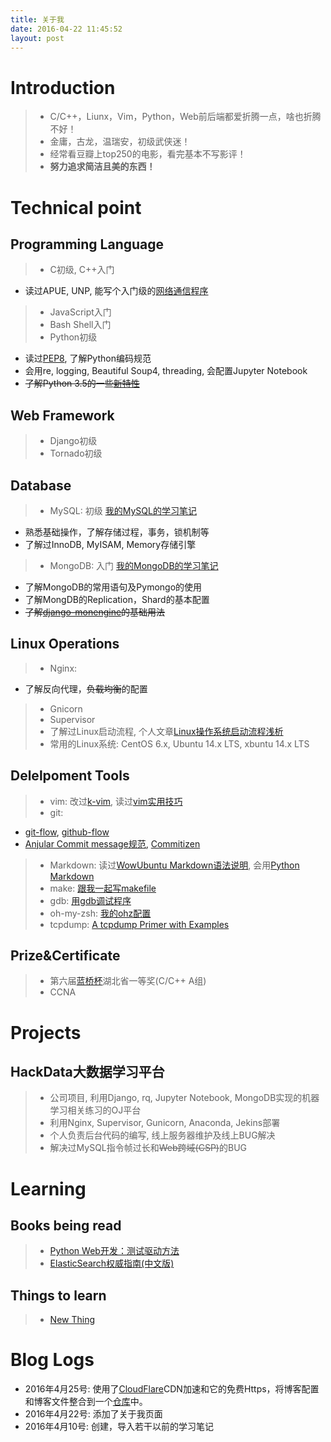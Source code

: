 ```yaml
---
title: 关于我
date: 2016-04-22 11:45:52
layout: post
---
```


# Introduction

> * C/C++，Liunx，Vim，Python，Web前后端都爱折腾一点，啥也折腾不好！
> * 金庸，古龙，温瑞安，初级武侠迷！
> * 经常看豆瓣上top250的电影，看完基本不写影评！
> * __努力追求简洁且美的东西！__

# Technical point

## Programming Language

> * C初级, C++入门
  * 读过APUE, UNP, 能写个入门级的[网络通信程序](https://github.com/bwangel23/trans_server.git)
> * JavaScript入门
> * Bash Shell入门
> * Python初级
  * 读过[PEP8](https://www.python.org/dev/peps/pep-0008/), 了解Python编码规范
  * 会用re, logging, Beautiful Soup4, threading, 会配置Jupyter Notebook
  * ~~了解Python 3.5的一些[新特性](https://docs.python.org/3/whatsnew/3.5.html#summary-release-highlights)~~

## Web Framework

> * Django初级
> * Tornado初级

## Database

> + MySQL: 初级 [我的MySQL的学习笔记](https://www.bwangel.win/tags/MySQL/)
  * 熟悉基础操作，了解存储过程，事务，锁机制等
  * 了解过InnoDB, MyISAM, Memory存储引擎
> + MongoDB: 入门 [我的MongoDB的学习笔记](https://www.bwangel.win/tags/MongoDB/)
  * 了解MongoDB的常用语句及Pymongo的使用
  * 了解MongDB的Replication，Shard的基本配置
  * ~~了解[django-monengine](https://github.com/MongoEngine/django-mongoengine)的基础用法~~

## Linux Operations

> + Nginx:
  * 了解反向代理，~~负载均衡~~的配置
> + Gnicorn
> + Supervisor
> + 了解过Linux启动流程, 个人文章[Linux操作系统启动流程浅析](http://www.cnblogs.com/bwangel23/p/4350554.html)
> + 常用的Linux系统: CentOS 6.x, Ubuntu 14.x LTS, xbuntu 14.x LTS

## Delelpoment Tools

> + vim: 改过[k-vim](https://github.com/bwangel23/k-vim), 读过[vim实用技巧](https://book.douban.com/subject/25869486/)
> + git:
  + [git-flow](http://danielkummer.github.io/git-flow-cheatsheet/index.zh_CN.html), [github-flow](https://guides.github.com/introduction/flow/)
  + [Anjular Commit message规范](http://www.ruanyifeng.com/blog/2016/01/commit_message_change_log.html), [Commitizen](https://github.com/commitizen/cz-cli)
> + Markdown: 读过[WowUbuntu Markdown语法说明](http://www.appinn.com/markdown/), 会用[Python Markdown](https://pypi.python.org/pypi/Markdown/)
> + make: [跟我一起写makefile](http://blog.csdn.net/haoel/article/details/2886/)
> + gdb: [用gdb调试程序](http://blog.csdn.net/haoel/article/details/2879)
> + oh-my-zsh: [我的ohz配置](https://github.com/bwangel23/oh-my-zsh)
> + tcpdump: [A tcpdump Primer with Examples](https://danielmiessler.com/study/tcpdump/)

## Prize&Certificate

> + 第六届[蓝桥杯](http://www.lanqiao.org/)湖北省一等奖(C/C++ A组)
> + CCNA

# Projects

## HackData大数据学习平台

  > * 公司项目, 利用Django, rq, Jupyter Notebook, MongoDB实现的机器学习相关练习的OJ平台
  > * 利用Nginx, Supervisor, Gunicorn, Anaconda, Jekins部署
  > * 个人负责后台代码的编写, 线上服务器维护及线上BUG解决
  > * 解决过MySQL指令帧过长和~~Web跨域(CSP)~~的BUG

# Learning

## Books being read

> * [Python Web开发：测试驱动方法](https://book.douban.com/subject/26640135/)
> * [ElasticSearch权威指南(中文版)](http://es.xiaoleilu.com/)

## Things to learn

> + [New Thing](http://www.jianshu.com/notebooks/3659882/latest)

# Blog Logs

+ 2016年4月25号: 使用了[CloudFlare](https://www.cloudflare.com/)CDN加速和它的免费Https，将博客配置和博客文件整合到一个[仓库](https://github.com/bwangel23/bwangel23.github.io)中。
+ 2016年4月22号: 添加了关于我页面
+ 2016年4月10号: 创建，导入若干以前的学习笔记
